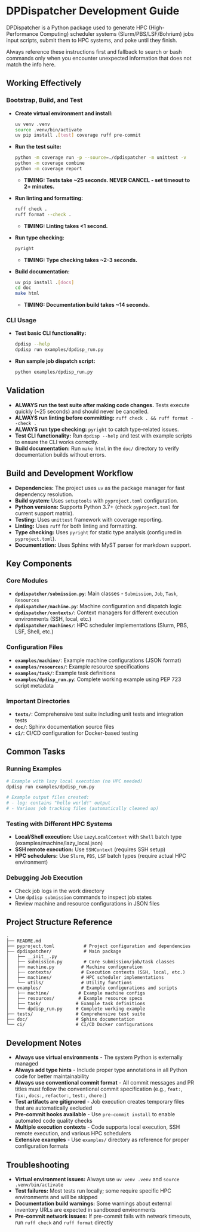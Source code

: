 # DPDispatcher Development Guide

DPDispatcher is a Python package used to generate HPC (High-Performance Computing) scheduler systems (Slurm/PBS/LSF/Bohrium) jobs input scripts, submit them to HPC systems, and poke until they finish.

Always reference these instructions first and fallback to search or bash commands only when you encounter unexpected information that does not match the info here.

## Working Effectively

### Bootstrap, Build, and Test

- **Create virtual environment and install:**

  ```bash
  uv venv .venv
  source .venv/bin/activate
  uv pip install .[test] coverage ruff pre-commit
  ```

- **Run the test suite:**

  ```bash
  python -m coverage run -p --source=./dpdispatcher -m unittest -v
  python -m coverage combine
  python -m coverage report
  ```

  - **TIMING: Tests take ~25 seconds. NEVER CANCEL - set timeout to 2+ minutes.**

- **Run linting and formatting:**

  ```bash
  ruff check .
  ruff format --check .
  ```

  - **TIMING: Linting takes <1 second.**

- **Run type checking:**

  ```bash
  pyright
  ```

  - **TIMING: Type checking takes ~2-3 seconds.**

- **Build documentation:**
  ```bash
  uv pip install .[docs]
  cd doc
  make html
  ```

  - **TIMING: Documentation build takes ~14 seconds.**

### CLI Usage

- **Test basic CLI functionality:**

  ```bash
  dpdisp --help
  dpdisp run examples/dpdisp_run.py
  ```

- **Run sample job dispatch script:**
  ```bash
  python examples/dpdisp_run.py
  ```

## Validation

- **ALWAYS run the test suite after making code changes.** Tests execute quickly (~25 seconds) and should never be cancelled.
- **ALWAYS run linting before committing:** `ruff check . && ruff format --check .`
- **ALWAYS run type checking:** `pyright` to catch type-related issues.
- **Test CLI functionality:** Run `dpdisp --help` and test with example scripts to ensure the CLI works correctly.
- **Build documentation:** Run `make html` in the `doc/` directory to verify documentation builds without errors.

## Build and Development Workflow

- **Dependencies:** The project uses `uv` as the package manager for fast dependency resolution.
- **Build system:** Uses `setuptools` with `pyproject.toml` configuration.
- **Python versions:** Supports Python 3.7+ (check `pyproject.toml` for current support matrix).
- **Testing:** Uses `unittest` framework with coverage reporting.
- **Linting:** Uses `ruff` for both linting and formatting.
- **Type checking:** Uses `pyright` for static type analysis (configured in `pyproject.toml`).
- **Documentation:** Uses Sphinx with MyST parser for markdown support.

## Key Components

### Core Modules

- **`dpdispatcher/submission.py`**: Main classes - `Submission`, `Job`, `Task`, `Resources`
- **`dpdispatcher/machine.py`**: Machine configuration and dispatch logic
- **`dpdispatcher/contexts/`**: Context managers for different execution environments (SSH, local, etc.)
- **`dpdispatcher/machines/`**: HPC scheduler implementations (Slurm, PBS, LSF, Shell, etc.)

### Configuration Files

- **`examples/machine/`**: Example machine configurations (JSON format)
- **`examples/resources/`**: Example resource specifications
- **`examples/task/`**: Example task definitions
- **`examples/dpdisp_run.py`**: Complete working example using PEP 723 script metadata

### Important Directories

- **`tests/`**: Comprehensive test suite including unit tests and integration tests
- **`doc/`**: Sphinx documentation source files
- **`ci/`**: CI/CD configuration for Docker-based testing

## Common Tasks

### Running Examples

```bash
# Example with lazy local execution (no HPC needed)
dpdisp run examples/dpdisp_run.py

# Example output files created:
# - log: contains "hello world!" output
# - Various job tracking files (automatically cleaned up)
```

### Testing with Different HPC Systems

- **Local/Shell execution:** Use `LazyLocalContext` with `Shell` batch type (examples/machine/lazy_local.json)
- **SSH remote execution:** Use `SSHContext` (requires SSH setup)
- **HPC schedulers:** Use `Slurm`, `PBS`, `LSF` batch types (require actual HPC environment)

### Debugging Job Execution

- Check job logs in the work directory
- Use `dpdisp submission` commands to inspect job states
- Review machine and resource configurations in JSON files

## Project Structure Reference

```
.
├── README.md
├── pyproject.toml           # Project configuration and dependencies
├── dpdispatcher/            # Main package
│   ├── __init__.py
│   ├── submission.py        # Core submission/job/task classes
│   ├── machine.py          # Machine configuration
│   ├── contexts/           # Execution contexts (SSH, local, etc.)
│   ├── machines/           # HPC scheduler implementations
│   └── utils/              # Utility functions
├── examples/               # Example configurations and scripts
│   ├── machine/           # Example machine configs
│   ├── resources/         # Example resource specs
│   ├── task/             # Example task definitions
│   └── dpdisp_run.py     # Complete working example
├── tests/                # Comprehensive test suite
├── doc/                  # Sphinx documentation
└── ci/                   # CI/CD Docker configurations
```

## Development Notes

- **Always use virtual environments** - The system Python is externally managed
- **Always add type hints** - Include proper type annotations in all Python code for better maintainability
- **Always use conventional commit format** - All commit messages and PR titles must follow the conventional commit specification (e.g., `feat:`, `fix:`, `docs:`, `refactor:`, `test:`, `chore:`)
- **Test artifacts are gitignored** - Job execution creates temporary files that are automatically excluded
- **Pre-commit hooks available** - Use `pre-commit install` to enable automated code quality checks
- **Multiple execution contexts** - Code supports local execution, SSH remote execution, and various HPC schedulers
- **Extensive examples** - Use `examples/` directory as reference for proper configuration formats

## Troubleshooting

- **Virtual environment issues:** Always use `uv venv .venv` and `source .venv/bin/activate`
- **Test failures:** Most tests run locally; some require specific HPC environments and will be skipped
- **Documentation build warnings:** Some warnings about external inventory URLs are expected in sandboxed environments
- **Pre-commit network issues:** If pre-commit fails with network timeouts, run `ruff check` and `ruff format` directly

